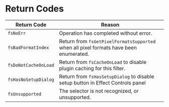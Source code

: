 # Return Codes

|     Return Code      |                                        Reason                                         |
| -------------------- | ------------------------------------------------------------------------------------- |
| `fsNoErr`            | Operation has completed without error.                                                |
| `fsBadFormatIndex`   | Return from `fsGetPixelFormatsSupported` when all pixel formats have been enumerated. |
| `fsDoNotCacheOnLoad` | Return from `fsCacheOnLoad` to disable plugin caching for this filter.                |
| `fsHasNoSetupDialog` | Return from `fsHasSetupDialog` to disable setup button in Effect Controls panel       |
| `fsUnsupported`      | The selector is not recognized, or unsupported.                                       |
